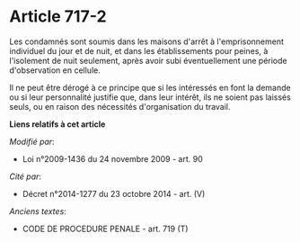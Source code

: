 # Article 717-2

Les condamnés sont soumis dans les maisons d'arrêt à l'emprisonnement individuel du jour et de nuit, et dans les
établissements pour peines, à l'isolement de nuit seulement, après avoir subi éventuellement une période d'observation en
cellule.

Il ne peut être dérogé à ce principe que si les intéressés en font la demande ou si leur personnalité justifie que, dans leur
intérêt, ils ne soient pas laissés seuls, ou en raison des nécessités d'organisation du travail.

**Liens relatifs à cet article**

_Modifié par_:

  - Loi n°2009-1436 du 24 novembre 2009 - art. 90

_Cité par_:

  - Décret n°2014-1277 du 23 octobre 2014 - art. (V)

_Anciens textes_:

  - CODE DE PROCEDURE PENALE - art. 719 (T)

